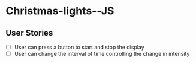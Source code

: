 # Christmas-lights--JS

## User Stories

-   [ ] User can press a button to start and stop the display
-   [ ] User can change the interval of time controlling the change in intensity
